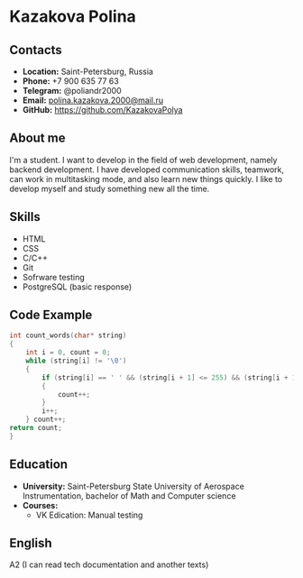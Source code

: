 # Kazakova Polina
## Contacts
* __Location:__ Saint-Petersburg, Russia
* __Phone:__ +7 900 635 77 63
* __Telegram:__ @poliandr2000
* __Email:__ polina.kazakova.2000@mail.ru
* __GitHub:__ https://github.com/KazakovaPolya
## About me
I'm a student. I want to develop in the field of web development, namely backend development.
I have developed communication skills, teamwork, can work in multitasking mode, and also learn new things quickly. I like to develop myself and study something new all the time.
## Skills
* HTML
* CSS
* C/C++
* Git
* Sofrware testing
* PostgreSQL (basic response)
## Code Example
```C++
int count_words(char* string)
{
	int i = 0, count = 0;
	while (string[i] != '\0')
	{
		if (string[i] == ' ' && (string[i + 1] <= 255) && (string[i + 1] >= 33))
		{
			count++;
		}
		i++;
	} count++;
return count;
}
```
## Education
* __University:__ Saint-Petersburg State University of Aerospace Instrumentation, bachelor of Math and Computer science
* __Courses:__
    * VK Edication: Manual testing 
## English
A2 (I can read tech documentation and another texts)